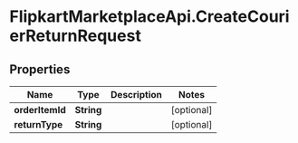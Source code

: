 # FlipkartMarketplaceApi.CreateCourierReturnRequest

## Properties
Name | Type | Description | Notes
------------ | ------------- | ------------- | -------------
**orderItemId** | **String** |  | [optional] 
**returnType** | **String** |  | [optional] 
